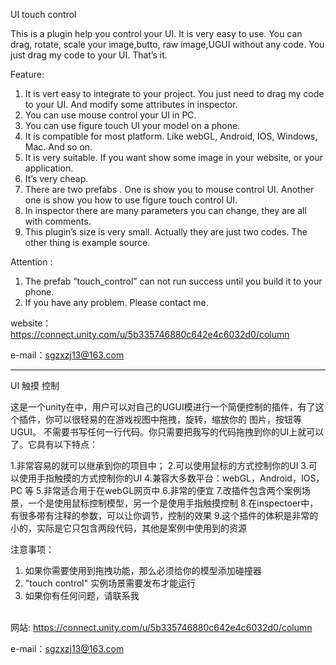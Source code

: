 UI touch control

This is a plugin help you control your UI. It is very easy to use. You can drag, rotate, scale your image,butto, raw image,UGUI without any code. 
You just drag my code to your UI. That’s it.

Feature:

1. It is vert easy to integrate to your project. You just need to drag my code to your UI. And modify some attributes in inspector.
2. You can use mouse control your UI in PC.
3. You can use figure touch UI your model on a phone. 
4. It is compatible for most platform. Like webGL, Android, IOS, Windows, Mac. And so on.
5. It is very suitable. If you want show some image in your website, or your application.
6. It’s very cheap.
7. There are two prefabs . One is show you to mouse control UI. Another one is show you how to use figure touch control UI.
8. In inspector there are many parameters you can change, they are all with comments. 
9. This plugin’s size is very small. Actually they are just two codes. The other thing is example source.

Attention :

1. The prefab “touch_control” can not run success until you build it to your phone.<br>
2. If you have any problem. Please contact me.

website：https://connect.unity.com/u/5b335746880c642e4c6032d0/column

e-mail：sgzxzj13@163.com

----------------------------------------------------------------------------------------------------------------------------
UI 触摸 控制

这是一个unity在中，用户可以对自己的UGUI模进行一个简便控制的插件，有了这个插件，你可以很轻易的在游戏视图中拖拽，旋转，缩放你的 图片，按钮等UGUI。
不需要书写任何一行代码。你只需要把我写的代码拖拽到你的UI上就可以了。它具有以下特点：

1.非常容易的就可以继承到你的项目中；
2.可以使用鼠标的方式控制你的UI
3.可以使用手指触摸的方式控制你的UI
4.兼容大多数平台：webGL，Android，IOS，PC 等
5.非常适合用于在webGL网页中
6.非常的便宜
7.改插件包含两个案例场景，一个是使用鼠标控制模型，另一个是使用手指触摸控制
8.在inspectoer中，有很多带有注释的参数，可以让你调节，控制的效果
9.这个插件的体积是非常的小的，实际是它只包含两段代码，其他是案例中使用到的资源

注意事项：

1. 如果你需要使用到拖拽功能，那么必须给你的模型添加碰撞器<br>
2. "touch control" 实例场景需要发布才能运行<br>
3. 如果你有任何问题，请联系我<br><br>

网站: https://connect.unity.com/u/5b335746880c642e4c6032d0/column

e-mail：sgzxzj13@163.com